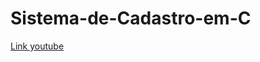 # Sistema-de-Cadastro-em-C

<a href='https://youtu.be/pOO14xxaajk' target='_blank'> Link youtube </a>
